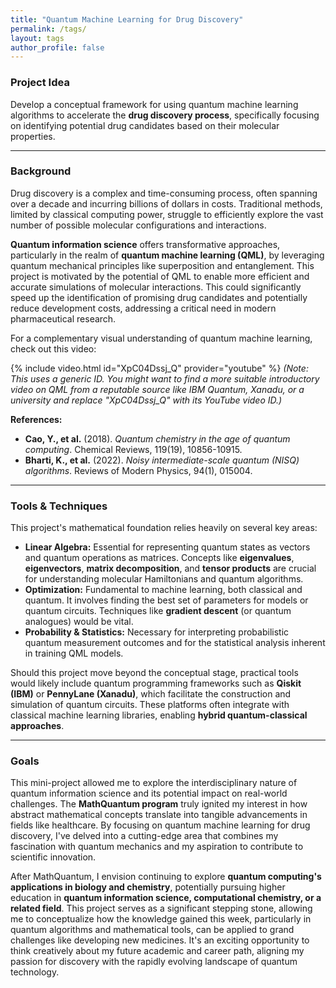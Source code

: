 ```yaml
---
title: "Quantum Machine Learning for Drug Discovery"
permalink: /tags/
layout: tags
author_profile: false
---
```


### Project Idea

Develop a conceptual framework for using quantum machine learning algorithms to accelerate the **drug discovery process**, specifically focusing on identifying potential drug candidates based on their molecular properties.

---

### Background

Drug discovery is a complex and time-consuming process, often spanning over a decade and incurring billions of dollars in costs. Traditional methods, limited by classical computing power, struggle to efficiently explore the vast number of possible molecular configurations and interactions.

**Quantum information science** offers transformative approaches, particularly in the realm of **quantum machine learning (QML)**, by leveraging quantum mechanical principles like superposition and entanglement. This project is motivated by the potential of QML to enable more efficient and accurate simulations of molecular interactions. This could significantly speed up the identification of promising drug candidates and potentially reduce development costs, addressing a critical need in modern pharmaceutical research.

For a complementary visual understanding of quantum machine learning, check out this video:

{% include video.html id="XpC04Dssj_Q" provider="youtube" %}
*(Note: This uses a generic ID. You might want to find a more suitable introductory video on QML from a reputable source like IBM Quantum, Xanadu, or a university and replace "XpC04Dssj_Q" with its YouTube video ID.)*

**References:**

* **Cao, Y., et al.** (2018). *Quantum chemistry in the age of quantum computing*. Chemical Reviews, 119(19), 10856-10915.
* **Bharti, K., et al.** (2022). *Noisy intermediate-scale quantum (NISQ) algorithms*. Reviews of Modern Physics, 94(1), 015004.

---

### Tools & Techniques

This project's mathematical foundation relies heavily on several key areas:

* **Linear Algebra:** Essential for representing quantum states as vectors and quantum operations as matrices. Concepts like **eigenvalues**, **eigenvectors**, **matrix decomposition**, and **tensor products** are crucial for understanding molecular Hamiltonians and quantum algorithms.
* **Optimization:** Fundamental to machine learning, both classical and quantum. It involves finding the best set of parameters for models or quantum circuits. Techniques like **gradient descent** (or quantum analogues) would be vital.
* **Probability & Statistics:** Necessary for interpreting probabilistic quantum measurement outcomes and for the statistical analysis inherent in training QML models.

Should this project move beyond the conceptual stage, practical tools would likely include quantum programming frameworks such as **Qiskit (IBM)** or **PennyLane (Xanadu)**, which facilitate the construction and simulation of quantum circuits. These platforms often integrate with classical machine learning libraries, enabling **hybrid quantum-classical approaches**.

---

### Goals

This mini-project allowed me to explore the interdisciplinary nature of quantum information science and its potential impact on real-world challenges. The **MathQuantum program** truly ignited my interest in how abstract mathematical concepts translate into tangible advancements in fields like healthcare. By focusing on quantum machine learning for drug discovery, I've delved into a cutting-edge area that combines my fascination with quantum mechanics and my aspiration to contribute to scientific innovation.

After MathQuantum, I envision continuing to explore **quantum computing's applications in biology and chemistry**, potentially pursuing higher education in **quantum information science, computational chemistry, or a related field**. This project serves as a significant stepping stone, allowing me to conceptualize how the knowledge gained this week, particularly in quantum algorithms and mathematical tools, can be applied to grand challenges like developing new medicines. It's an exciting opportunity to think creatively about my future academic and career path, aligning my passion for discovery with the rapidly evolving landscape of quantum technology.
